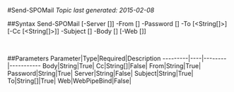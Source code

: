 #Send-SPOMail
*Topic last generated: 2015-02-08*


##Syntax
    Send-SPOMail [-Server [<String>]] -From [<String>] -Password [<String>] -To [<String[]>] [-Cc [<String[]>]] -Subject [<String>] -Body [<String>] [-Web [<WebPipeBind>]]

&nbsp;

##Parameters
Parameter|Type|Required|Description
---------|----|--------|-----------
Body|String|True|
Cc|String[]|False|
From|String|True|
Password|String|True|
Server|String|False|
Subject|String|True|
To|String[]|True|
Web|WebPipeBind|False|
